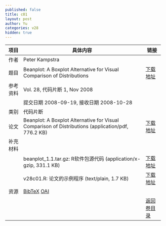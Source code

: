 ```yaml
---
published: false
title: c01
layout: post
author: Yu
categories: v28
hidden: true
---
```


| 项目 | 具体内容 | 链接 |
|---:|---|---|
| 作者 | Peter Kampstra| |
| 题目 |Beanplot: A Boxplot Alternative for Visual Comparison of Distributions | [下载地址](http://www.jstatsoft.org/v28/c01/paper) |
| 参考资料 |Vol. 28, 代码片断 1, Nov 2008 | |
| | 提交日期 2008-09-19, 接收日期 2008-10-28| | 
| 类别 | 代码片断| |
| 论文 | Beanplot: A Boxplot Alternative for Visual Comparison of Distributions  (application/pdf, 776.2 KB)| [下载地址](http://www.jstatsoft.org/v28/c01/paper) |
| 补充材料 | | |
| |beanplot_1.1.tar.gz: R软件包源代码  (application/x-gzip, 331.1 KB)|  [下载地址](http://www.jstatsoft.org/v28/c01/supp/1) |
| |v28c01.R: 论文的示例程序  (text/plain, 1.7 KB)|  [下载地址](http://www.jstatsoft.org/v28/c01/supp/2) |
| 资源 | [BibTeX](http://www.jstatsoft.org/v28/c01/bibtex) [OAI](http://www.jstatsoft.org/oai?verb=GetRecord&identifier=oai.jstatsoft/v28/c01&prefix=oai_dc)| |
| |  | [返回卷目录]({{site.baseurl}}/volume/v28.html) |